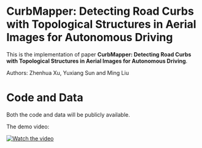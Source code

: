 # CurbMapper: Detecting Road Curbs with Topological Structures in Aerial Images for Autonomous Driving
This is the implementation of paper **CurbMapper: Detecting Road Curbs with Topological Structures in Aerial Images for Autonomous Driving**.

Authors: Zhenhua Xu, Yuxiang Sun and Ming Liu

# Code and Data

Both the code and data will be publicly available.

The demo video:
 
[![Watch the video](https://img.youtube.com/vi/fNU5TQ7rQ_4/1.jpg)](https://youtu.be/fNU5TQ7rQ_4)
